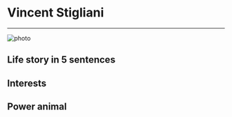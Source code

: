 # Vincent Stigliani

---

![photo](http://www.vangoghgallery.com/catalog/image/0526/Self-Portrait-with-Straw-Hat.jpg)

## Life story in 5 sentences


## Interests

## Power animal
